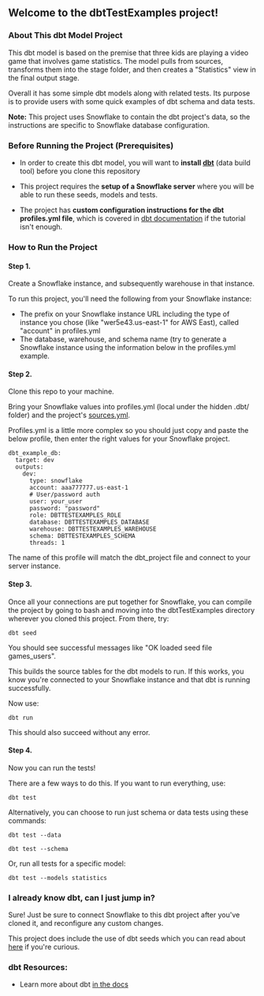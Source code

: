 ## Welcome to the dbtTestExamples project!

### About This dbt Model Project
This dbt model is based on the premise that three kids are playing a video game that involves game statistics. The model pulls from sources, transforms them into the stage folder, and then creates a "Statistics" view in the final output stage.

Overall it has some simple dbt models along with related tests. Its purpose is to provide users with some quick examples of dbt schema and data tests. 

**Note:** This project uses Snowflake to contain the dbt project's data, so the instructions are specific to Snowflake database configuration.

### Before Running the Project (Prerequisites)
- In order to create this dbt model, you will want to **install [dbt](https://docs.getdbt.com/docs/introduction)** (data build tool) before you clone this repository

- This project requires the **setup of a Snowflake server** where you will be able to run these seeds, models and tests. 

- The project has **custom configuration instructions for the dbt profiles.yml file**, which is covered in [dbt documentation](https://docs.getdbt.com/reference/profiles.yml/) if the tutorial isn't enough.

### How to Run the Project
#### Step 1.
Create a Snowflake instance, and subsequently warehouse in that instance. 

To run this project, you'll need the following from your Snowflake instance: 
- The prefix on your Snowflake instance URL including the type of instance you chose (like "wer5e43.us-east-1" for AWS East), called "account" in profiles.yml
- The database, warehouse, and schema name (try to generate a Snowflake instance using the information below in the profiles.yml example.

#### Step 2.
Clone this repo to your machine. 

Bring your Snowflake values into profiles.yml (local under the hidden .dbt/ folder) and the project's [sources.yml](https://github.com/corissawex/dbtTestExamples/blob/86d41367884fa8d27383f099e0132b7f730b9ba4/models/1-source/sources.yml#L6).

Profiles.yml is a little more complex so you should just copy and paste the below profile, then enter the right values for your Snowflake project.
```
dbt_example_db:
  target: dev
  outputs:
    dev:
      type: snowflake
      account: aaa777777.us-east-1
      # User/password auth
      user: your_user 
      password: "password"
      role: DBTTESTEXAMPLES_ROLE
      database: DBTTESTEXAMPLES_DATABASE
      warehouse: DBTTESTEXAMPLES_WAREHOUSE
      schema: DBTTESTEXAMPLES_SCHEMA
      threads: 1
```
The name of this profile will match the dbt_project file and connect to your server instance.

#### Step 3. 
Once all your connections are put together for Snowflake, you can compile the project by going to bash and moving into the dbtTestExamples directory wherever you cloned this project. From there, try: 

    dbt seed
    
You should see successful messages like "OK loaded seed file games_users". 

This builds the source tables for the dbt models to run. If this works, you know you're connected to your Snowflake instance and that dbt is running successfully. 

Now use:

    dbt run
    
This should also succeed without any error.

#### Step 4. 
Now you can run the tests! 

There are a few ways to do this. If you want to run everything, use: 

    dbt test
    
Alternatively, you can choose to run just schema or data tests using these commands: 

    dbt test --data
    
    dbt test --schema
    
Or, run all tests for a specific model: 

    dbt test --models statistics

### I already know dbt, can I just jump in? 
Sure! Just be sure to connect Snowflake to this dbt project after you've cloned it, and reconfigure any custom changes.

This project does include the use of dbt seeds which you can read about [here](https://docs.getdbt.com/docs/building-a-dbt-project/seeds/) if you're curious.

### dbt Resources:
- Learn more about dbt [in the docs](https://docs.getdbt.com/docs/introduction)
